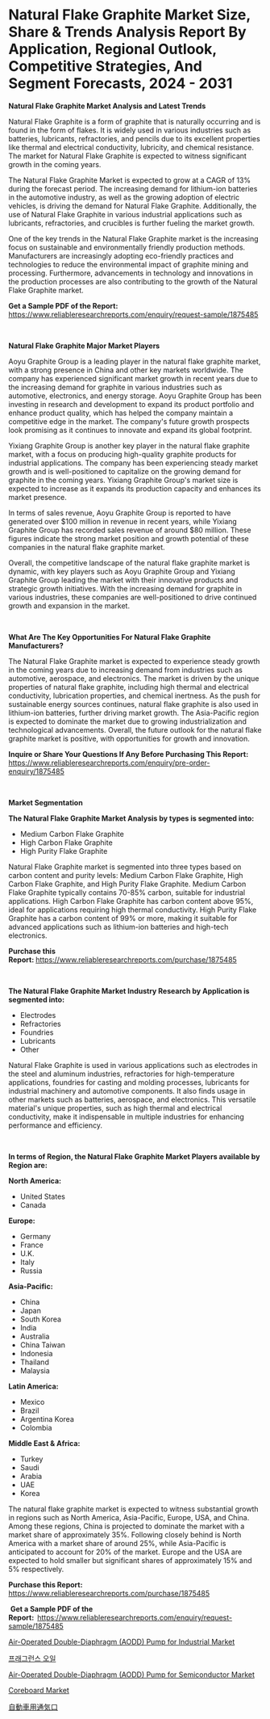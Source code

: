 <p><h1>Natural Flake Graphite Market Size, Share & Trends Analysis Report By Application, Regional Outlook, Competitive Strategies, And Segment Forecasts, 2024 - 2031</h1></p><p><strong>Natural Flake Graphite Market Analysis and Latest Trends</strong></p>
<p><p>Natural Flake Graphite is a form of graphite that is naturally occurring and is found in the form of flakes. It is widely used in various industries such as batteries, lubricants, refractories, and pencils due to its excellent properties like thermal and electrical conductivity, lubricity, and chemical resistance. The market for Natural Flake Graphite is expected to witness significant growth in the coming years.</p><p>The Natural Flake Graphite Market is expected to grow at a CAGR of 13% during the forecast period. The increasing demand for lithium-ion batteries in the automotive industry, as well as the growing adoption of electric vehicles, is driving the demand for Natural Flake Graphite. Additionally, the use of Natural Flake Graphite in various industrial applications such as lubricants, refractories, and crucibles is further fueling the market growth.</p><p>One of the key trends in the Natural Flake Graphite market is the increasing focus on sustainable and environmentally friendly production methods. Manufacturers are increasingly adopting eco-friendly practices and technologies to reduce the environmental impact of graphite mining and processing. Furthermore, advancements in technology and innovations in the production processes are also contributing to the growth of the Natural Flake Graphite market.</p></p>
<p><strong>Get a Sample PDF of the Report:&nbsp;</strong> <a href="https://www.reliableresearchreports.com/enquiry/request-sample/1875485">https://www.reliableresearchreports.com/enquiry/request-sample/1875485</a></p>
<p>&nbsp;</p>
<p><strong>Natural Flake Graphite Major Market Players</strong></p>
<p><p>Aoyu Graphite Group is a leading player in the natural flake graphite market, with a strong presence in China and other key markets worldwide. The company has experienced significant market growth in recent years due to the increasing demand for graphite in various industries such as automotive, electronics, and energy storage. Aoyu Graphite Group has been investing in research and development to expand its product portfolio and enhance product quality, which has helped the company maintain a competitive edge in the market. The company's future growth prospects look promising as it continues to innovate and expand its global footprint.</p><p>Yixiang Graphite Group is another key player in the natural flake graphite market, with a focus on producing high-quality graphite products for industrial applications. The company has been experiencing steady market growth and is well-positioned to capitalize on the growing demand for graphite in the coming years. Yixiang Graphite Group's market size is expected to increase as it expands its production capacity and enhances its market presence.</p><p>In terms of sales revenue, Aoyu Graphite Group is reported to have generated over $100 million in revenue in recent years, while Yixiang Graphite Group has recorded sales revenue of around $80 million. These figures indicate the strong market position and growth potential of these companies in the natural flake graphite market.</p><p>Overall, the competitive landscape of the natural flake graphite market is dynamic, with key players such as Aoyu Graphite Group and Yixiang Graphite Group leading the market with their innovative products and strategic growth initiatives. With the increasing demand for graphite in various industries, these companies are well-positioned to drive continued growth and expansion in the market.</p></p>
<p>&nbsp;</p>
<p><strong>What Are The Key Opportunities For Natural Flake Graphite Manufacturers?</strong></p>
<p><p>The Natural Flake Graphite market is expected to experience steady growth in the coming years due to increasing demand from industries such as automotive, aerospace, and electronics. The market is driven by the unique properties of natural flake graphite, including high thermal and electrical conductivity, lubrication properties, and chemical inertness. As the push for sustainable energy sources continues, natural flake graphite is also used in lithium-ion batteries, further driving market growth. The Asia-Pacific region is expected to dominate the market due to growing industrialization and technological advancements. Overall, the future outlook for the natural flake graphite market is positive, with opportunities for growth and innovation.</p></p>
<p><strong>Inquire or Share Your Questions If Any Before Purchasing This Report:</strong> <a href="https://www.reliableresearchreports.com/enquiry/pre-order-enquiry/1875485">https://www.reliableresearchreports.com/enquiry/pre-order-enquiry/1875485</a></p>
<p>&nbsp;</p>
<p><strong>Market Segmentation</strong></p>
<p><strong>The Natural Flake Graphite Market Analysis by types is segmented into:</strong></p>
<p><ul><li>Medium Carbon Flake Graphite</li><li>High Carbon Flake Graphite</li><li>High Purity Flake Graphite</li></ul></p>
<p><p>Natural Flake Graphite market is segmented into three types based on carbon content and purity levels: Medium Carbon Flake Graphite, High Carbon Flake Graphite, and High Purity Flake Graphite. Medium Carbon Flake Graphite typically contains 70-85% carbon, suitable for industrial applications. High Carbon Flake Graphite has carbon content above 95%, ideal for applications requiring high thermal conductivity. High Purity Flake Graphite has a carbon content of 99% or more, making it suitable for advanced applications such as lithium-ion batteries and high-tech electronics.</p></p>
<p><strong>Purchase this Report:&nbsp;</strong><a href="https://www.reliableresearchreports.com/purchase/1875485">https://www.reliableresearchreports.com/purchase/1875485</a></p>
<p>&nbsp;</p>
<p><strong>The Natural Flake Graphite Market Industry Research by Application is segmented into:</strong></p>
<p><ul><li>Electrodes</li><li>Refractories</li><li>Foundries</li><li>Lubricants</li><li>Other</li></ul></p>
<p><p>Natural Flake Graphite is used in various applications such as electrodes in the steel and aluminum industries, refractories for high-temperature applications, foundries for casting and molding processes, lubricants for industrial machinery and automotive components. It also finds usage in other markets such as batteries, aerospace, and electronics. This versatile material's unique properties, such as high thermal and electrical conductivity, make it indispensable in multiple industries for enhancing performance and efficiency.</p></p>
<p>&nbsp;</p>
<p><strong>In terms of Region, the Natural Flake Graphite Market Players available by Region are:</strong></p>
<p>
    <p> <strong> North America: </strong>
        <ul>
            <li>United States</li>
            <li>Canada</li>
        </ul>
        </p> 
    <p> <strong> Europe: </strong>
        <ul>
            <li>Germany</li>
            <li>France</li>
            <li>U.K.</li>
            <li>Italy</li>
            <li>Russia</li>
        </ul>
        </p> 
    <p> <strong> Asia-Pacific: </strong>
        <ul>
            <li>China</li>
            <li>Japan</li>
            <li>South Korea</li>
            <li>India</li>
            <li>Australia</li>
            <li>China Taiwan</li>
            <li>Indonesia</li>
            <li>Thailand</li>
            <li>Malaysia</li>
        </ul>
        </p> 
    <p> <strong> Latin America: </strong>
        <ul>
            <li>Mexico</li>
            <li>Brazil</li>
            <li>Argentina Korea</li>
            <li>Colombia</li>
        </ul>
        </p> 
    <p> <strong> Middle East & Africa: </strong>
        <ul>
            <li>Turkey</li>
            <li>Saudi</li>
            <li>Arabia</li>
            <li>UAE</li>
            <li>Korea</li>
        </ul>
    </p>
    </p>
<p><p>The natural flake graphite market is expected to witness substantial growth in regions such as North America, Asia-Pacific, Europe, USA, and China. Among these regions, China is projected to dominate the market with a market share of approximately 35%. Following closely behind is North America with a market share of around 25%, while Asia-Pacific is anticipated to account for 20% of the market. Europe and the USA are expected to hold smaller but significant shares of approximately 15% and 5% respectively.</p></p>
<p><strong>Purchase this Report: </strong><a href="https://www.reliableresearchreports.com/purchase/1875485">https://www.reliableresearchreports.com/purchase/1875485</a></p>
<p>&nbsp;<strong>Get a Sample PDF of the Report:&nbsp;&nbsp;</strong><a href="https://www.reliableresearchreports.com/enquiry/request-sample/1875485">https://www.reliableresearchreports.com/enquiry/request-sample/1875485</a></p>
<p><strong></strong></p>
<p><p><a href="https://issuu.com/reportprime-2/docs/air-operated-double-diaphragm-aodd-pump-for-indust">Air-Operated Double-Diaphragm (AODD) Pump for Industrial Market</a></p><p><a href="https://github.com/bunxhcci35271755/Market-Research-Report-List-1/blob/main/3259896192386.md">프래그런스 오일</a></p><p><a href="https://issuu.com/reportprime-2/docs/air-operated-double-diaphragm-aodd-pump-for-semico">Air-Operated Double-Diaphragm (AODD) Pump for Semiconductor Market</a></p><p><a href="https://github.com/Chiragrp22/Market-Research-Report-List-3/blob/main/coreboard-market.md">Coreboard Market</a></p><p><a href="https://github.com/efcvopdgkdx128/Market-Research-Report-List-1/blob/main/9285620192571.md">自動車用通気口</a></p></p>